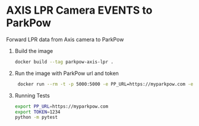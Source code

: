 # AXIS LPR Camera EVENTS to ParkPow
Forward LPR data from Axis camera to ParkPow

1. Build the image
    ```bash
    docker build --tag parkpow-axis-lpr .
    ```
2. Run the image with ParkPow url and token
    ```bash
     docker run --rm -t -p 5000:5000 -e PP_URL=https://myparkpow.com -e TOKEN=1234 parkpow-axis-lpr
    ```
3. Running Tests
   ```bash
   export PP_URL=https://myparkpow.com
   export TOKEN=1234
   python -m pytest

   ```
